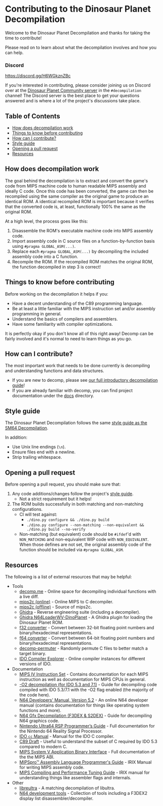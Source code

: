 # Contributing to the Dinosaur Planet Decompilation
Welcome to the Dinosaur Planet Decompilation and thanks for taking the time to contribute!

Please read on to learn about what the decompilation involves and how you can help.


### Discord
https://discord.gg/H6WGkznZBc

If you're interested in contributing, please consider joining us on Discord over at the [Dinosaur Planet Community server](https://discord.gg/H6WGkznZBc) in the `#decompilation` channel! The Discord server is the best place to get your questions answered and is where a lot of the project's discussions take place.


## Table of Contents
- [How does decompilation work](#how-does-decompilation-work)
- [Things to know before contributing](#things-to-know-before-contributing)
- [How can I contribute?](#how-can-i-contribute)
- [Style guide](#style-guide)
- [Opening a pull request](#opening-a-pull-request)
- [Resources](#resources)


## How does decompilation work
The goal behind the decompilation is to extract and convert the game's code from MIPS machine code to human readable MIPS assembly and ideally C code. Once this code has been converted, the game can then be recompiled using the same compiler as the original game to produce an identical ROM. A identical recompiled ROM is important because it verifies that the converted code is, at least, functionally 100% the same as the original ROM.

At a high level, the process goes like this:
1. Disassemble the ROM's executable machine code into MIPS assembly code.
2. Import assembly code in C source files on a function-by-function basis using `#pragma GLOBAL_ASM(...)`.
3. Replace each `#pragma GLOBAL_ASM(...)` by decompiling the included assembly code into a C function.
4. Recompile the ROM. If the recompiled ROM matches the original ROM, the function decompiled in step 3 is correct!


## Things to know before contributing
Before working on the decompilation it helps if you:
- Have a decent understanding of the C89 programming language.
- Be at least a little familiar with the MIPS instruction set and/or assembly programming in general.
- Understand the basics of compilers and assemblers.
- Have some familiarity with compiler optimizations.

It is perfectly okay if you don't know all of this right away! Decomp can be fairly involved and it's normal to need to learn things as you go.


## How can I contribute?
The most important work that needs to be done currently is decompiling and understanding functions and data structures.

- If you are new to decomp, please see [our full introductory decompilation guide](docs/Guide.md)!
- If you are already familiar with decomp, you can find project documentation under the [docs](./docs) directory.


## Style guide
The Dinosaur Planet Decompilation follows the same [style guide as the SM64 Decompilation](https://docs.google.com/document/d/1T_6dUj32QOscrMOMDsr7bY0esohswEAstKCO4gFn6t0).

In addition:
- Use Unix line endings (`\n`).
- Ensure files end with a newline.
- Strip trailing whitespace.


## Opening a pull request
Before opening a pull request, you should make sure that:

1. Any code additions/changes follow the project's [style guide](#style-guide).
    - Not a strict requirement but it helps!
2. The ROM builds successfully in both matching and non-matching configurations.
    - CI will test against:
        - `./dino.py configure && ./dino.py build`
        - `./dino.py configure --non-matching --non-equivalent && ./dino.py build --no-verify`
    - Non-matching (but equivalent) code should be `#ifdef`'d with `NON_MATCHING` and non-equivalent WIP code with `NON_EQUIVALENT`. When those defines are not set, the original assembly code of the function should be included via `#pragma GLOBAL_ASM`.


## Resources
The following is a list of external resources that may be helpful:
- Tools
    - [decomp.me](https://decomp.me/) - Online space for decompiling individual functions with a live diff.
    - [mips2c (online)](https://simonsoftware.se/other/mips_to_c.py) - Online MIPS to C decompiler.
    - [mips2c (offline)](https://github.com/matt-kempster/mips_to_c) - Source of mips2c.
    - [Ghidra](https://ghidra-sre.org/) - Reverse engineering suite (including a decompiler).
    - [Ghidra N64LoaderWV-DinoPlanet](https://github.com/HugoPeters/N64LoaderWV-DinoPlanet) - A Ghidra plugin for loading the Dinosaur Planet ROM.
    - [f32 converter](https://www.h-schmidt.net/FloatConverter/IEEE754.html) - Convert between 32-bit floating point numbers and binary/hexadecimal representations.
    - [f64 converter](https://babbage.cs.qc.cuny.edu/IEEE-754.old/64bit.html) - Convert between 64-bit floating point numbers and binary/hexadecimal representations.
    - [decomp-permuter](https://github.com/simonlindholm/decomp-permuter) - Randomly permute C files to better match a target binary.
    - [IDO Compiler Explorer](https://compiler.queueram.com/) - Online compiler instances for different versions of IDO.
- Documentation
    - [MIPS IV Instruction Set](http://math-atlas.sourceforge.net/devel/assembly/mips-iv.pdf) - Contains documentation for each MIPS instruction as well as documentation for MIPS CPUs in general.
    - [-O2 decompilation (for IDO 5.3 and 7.1)](https://hackmd.io/vPmcgdaFSlq4R2mfkq4bJg) - Guide for decompiling code compiled with IDO 5.3/7.1 with the -O2 flag enabled (the majority of the code here).
    - [N64 Developers' Manual, Version 5.2](https://jrra.zone/n64/doc/) - An online N64 developer manual (contains documentation for things like operating system functions and more).
    - [N64 Gfx Decompilation (F3DEX & S2DEX)](https://hackmd.io/m3E7g2YaSxiwUv9QKBLYyA) - Guide for decompiling N64 graphics code.
    - [Nintendo Ultra64 RSP Programmer’s Guide](https://ultra64.ca/files/documentation/silicon-graphics/SGI_Nintendo_64_RSP_Programmers_Guide.pdf) - Full documentation for the Nintendo 64 Reality Signal Processor.
    - [IDO `cc` Manual](https://cocky-wescoff-177c47.netlify.app/cc_manual.html) - Manual for the IDO C compiler.
    - [C89 Draft](https://port70.net/~nsz/c/c89/c89-draft.html) - Useful to understand the subset of C required by IDO 5.3 compared to modern C.
    - [MIPS System V Application Binary Interface](https://refspecs.linuxfoundation.org/elf/mipsabi.pdf) - Full documentation of the the MIPS ABI.
    - [MIPSpro™ Assembly Language Programmer's Guide](https://techpubs.jurassic.nl/library/manuals/2000/007-2418-001/pdf/007-2418-001.pdf) - IRIX Manual for writing MIPS assembly code.
    - [MIPS Compiling and Performance Tuning Guide](https://techpubs.jurassic.nl/library/manuals/2000/007-2479-001/pdf/007-2479-001.pdf) - IRIX manual for understanding things like assembler flags and internals.
- Other
    - [libreultra](https://github.com/n64decomp/libreultra/) - A matching decompilation of libultra. 
    - [N64 development tools](https://github.com/glankk/n64) - Collection of tools including a F3DEX2 display list disassembler/decompiler.
